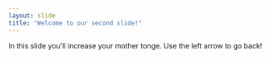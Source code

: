 ```yaml
---
layout: slide
title: "Welcome to our second slide!"
---
```

In this slide you'll increase your mother tonge.
Use the left arrow to go back!
